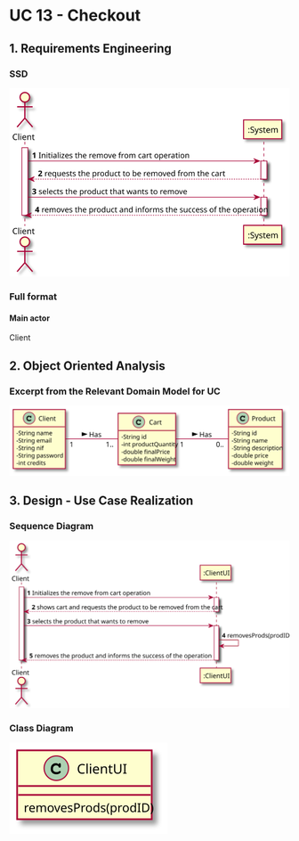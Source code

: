 # UC 13 - Checkout

## 1. Requirements Engineering

### SSD
![UC13_SSD](SSD.svg)


### Full format

#### Main actor
Client

## 2. Object Oriented Analysis

### Excerpt from the Relevant Domain Model for UC

![UC13_MD](MD.svg)


## 3. Design - Use Case Realization



### Sequence Diagram

![UC13_SD](SD.svg)



### Class Diagram

![UC13_CD](CD.svg)



